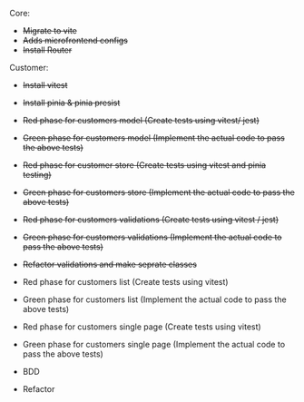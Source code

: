 Core:

- ~~Migrate to vite~~
- ~~Adds microfrontend configs~~
- ~~Install Router~~

Customer:

- ~~Install vitest~~
- ~~Install pinia & pinia presist~~

- ~~Red phase for customers model (Create tests using vitest/ jest)~~
- ~~Green phase for customers model (Implement the actual code to pass the above tests)~~

- ~~Red phase for customer store (Create tests using vitest and pinia testing)~~
- ~~Green phase for customers store (Implement the actual code to pass the above tests)~~

- ~~Red phase for customers validations (Create tests using vitest / jest)~~
- ~~Green phase for customers validations (Implement the actual code to pass the above tests)~~
- ~~Refactor validations and make seprate classes~~

- Red phase for customers list (Create tests using vitest)
- Green phase for customers list (Implement the actual code to pass the above tests)

- Red phase for customers single page (Create tests using vitest)
- Green phase for customers single page (Implement the actual code to pass the above tests)

- BDD

- Refactor
